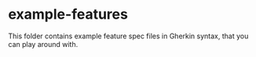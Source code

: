 # example-features

This folder contains example feature spec files in Gherkin syntax, that you can play around with.
